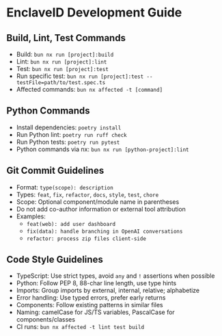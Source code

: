 # EnclaveID Development Guide

## Build, Lint, Test Commands
- Build: `bun nx run [project]:build`
- Lint: `bun nx run [project]:lint`
- Test: `bun nx run [project]:test`
- Run specific test: `bun nx run [project]:test --testFile=path/to/test.spec.ts`
- Affected commands: `bun nx affected -t [command]`

## Python Commands
- Install dependencies: `poetry install`
- Run Python lint: `poetry run ruff check`
- Run Python tests: `poetry run pytest`
- Python commands via nx: `bun nx run [python-project]:lint`

## Git Commit Guidelines
- Format: `type(scope): description`
- Types: `feat`, `fix`, `refactor`, `docs`, `style`, `test`, `chore`
- Scope: Optional component/module name in parentheses
- Do not add co-author information or external tool attribution
- Examples:
  - `feat(web): add user dashboard`
  - `fix(data): handle branching in OpenAI conversations`
  - `refactor: process zip files client-side`

## Code Style Guidelines
- TypeScript: Use strict types, avoid `any` and `!` assertions when possible
- Python: Follow PEP 8, 88-char line length, use type hints
- Imports: Group imports by external, internal, relative; alphabetize
- Error handling: Use typed errors, prefer early returns
- Components: Follow existing patterns in similar files
- Naming: camelCase for JS/TS variables, PascalCase for components/classes
- CI runs: `bun nx affected -t lint test build`